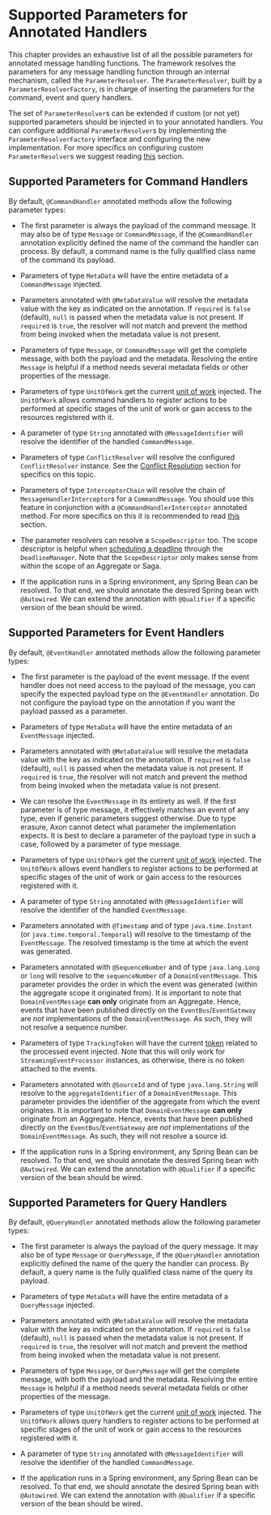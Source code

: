 # Supported Parameters for Annotated Handlers

This chapter provides an exhaustive list of all the possible parameters for annotated message handling functions. 
The framework resolves the parameters for any message handling function through an internal mechanism, called the `ParameterResolver`.
The `ParameterResolver`, built by a `ParameterResolverFactory`, is in charge of inserting the parameters for the command, event and query handlers.

The set of `ParameterResolver`s can be extended if custom \(or not yet\) supported parameters should be injected in to your annotated handlers.
You can configure additional `ParameterResolver`s by implementing the `ParameterResolverFactory` interface and configuring the new implementation.
For more specifics on configuring custom `ParameterResolver`s we suggest reading [this](../../appendices/message-handler-tuning/parameter-resolvers.md) section.

## Supported Parameters for Command Handlers

By default, `@CommandHandler` annotated methods allow the following parameter types:

* The first parameter is always the payload of the command message.
  It may also be of type `Message` or `CommandMessage`, if the `@CommandHandler` annotation explicitly defined the name of the command the handler can process.
  By default, a command name is the fully qualified class name of the command its payload.

* Parameters of type `MetaData` will have the entire metadata of a `CommandMessage` injected.

* Parameters annotated with `@MetaDataValue` will resolve the metadata value with the key as indicated on the annotation.
  If `required` is `false` \(default\), `null` is passed when the metadata value is not present.
  If `required` is `true`, the resolver will not match and prevent the method from being invoked when the metadata value is not present.

* Parameters of type `Message`, or `CommandMessage` will get the complete message, with both the payload and the metadata.
  Resolving the entire `Message` is helpful if a method needs several metadata fields or other properties of the message.

* Parameters of type `UnitOfWork` get the current [unit of work](unit-of-work.md) injected.
  The `UnitOfWork` allows command handlers to register actions to be performed at specific stages of the unit of work or gain access to the resources registered with it.

* A parameter of type `String` annotated with `@MessageIdentifier` will resolve the identifier of the handled `CommandMessage`.

* Parameters of type `ConflictResolver` will resolve the configured `ConflictResolver` instance.
  See the [Conflict Resolution](../axon-framework-commands/modeling/conflict-resolution.md) section for specifics on this topic.

* Parameters of type `InterceptorChain` will resolve the chain of `MessageHandlerInterceptor`s for a `CommandMessage`.
  You should use this feature in conjunction with a `@CommandHandlerInterceptor` annotated method.
  For more specifics on this it is recommended to read [this](message-intercepting.md#commandhandlerinterceptor-annotation) section.

* The parameter resolvers can resolve a `ScopeDescriptor` too.
  The scope descriptor is helpful when [scheduling a deadline](../deadlines/README.md) through the `DeadlineManager`.
  Note that the `ScopeDescriptor` only makes sense from within the scope of an Aggregate or Saga.

* If the application runs in a Spring environment, any Spring Bean can be resolved.
  To that end, we should annotate the desired Spring bean with `@Autowired`.
  We can extend the annotation with `@Qualifier` if a specific version of the bean should be wired.

## Supported Parameters for Event Handlers

By default, `@EventHandler` annotated methods allow the following parameter types:

* The first parameter is the payload of the event message.
  If the event handler does not need access to the payload of the message, you can specify the expected payload type on the `@EventHandler` annotation.
  Do not configure the payload type on the annotation if you want the payload passed as a parameter.

* Parameters of type `MetaData` will have the entire metadata of an `EventMessage` injected.

* Parameters annotated with `@MetaDataValue` will resolve the metadata value with the key as indicated on the annotation.
  If `required` is `false` \(default\), `null` is passed when the metadata value is not present.
  If `required` is `true`, the resolver will not match and prevent the method from being invoked when the metadata value is not present.

* We can resolve the `EventMessage` in its entirety as well.
  If the first parameter is of type message, it effectively matches an event of any type, even if generic parameters suggest otherwise.
  Due to type erasure, Axon cannot detect what parameter the implementation expects.
  It is best to declare a parameter of the payload type in such a case, followed by a parameter of type message.

* Parameters of type `UnitOfWork` get the current [unit of work](unit-of-work.md) injected.
  The `UnitOfWork` allows event handlers to register actions to be performed at specific stages of the unit of work or gain access to the resources registered with it.

* A parameter of type `String` annotated with `@MessageIdentifier` will resolve the identifier of the handled `EventMessage`.

* Parameters annotated with `@Timestamp` and of type `java.time.Instant` \(or `java.time.temporal.Temporal`\) will resolve to the timestamp of the `EventMessage`.
  The resolved timestamp is the time at which the event was generated.

* Parameters annotated with `@SequenceNumber` and of type `java.lang.Long` or `long` will resolve to the `sequenceNumber` of a `DomainEventMessage`.
  This parameter provides the order in which the event was generated (within the aggregate scope it originated from).
  It is important to note that `DomainEventMessage` **can only** originate from an Aggregate.
  Hence, events that have been published directly on the `EventBus`/`EventGateway` are _not_ implementations of the `DomainEventMessage`. As such, they will not resolve a sequence number.

* Parameters of type `TrackingToken` will have the current [token](../events/event-processors/streaming.md#tracking-tokens) related to the processed event injected.
  Note that this will only work for `StreamingEventProcessor` instances, as otherwise, there is no token attached to the events.

* Parameters annotated with `@SourceId` and of type `java.lang.String` will resolve to the `aggregateIdentifier` of a `DomainEventMessage`.
  This parameter provides the identifier of the aggregate from which the event originates.
  It is important to note that `DomainEventMessage` **can only** originate from an Aggregate.
  Hence, events that have been published directly on the `EventBus`/`EventGateway` are _not_ implementations of the `DomainEventMessage`. As such, they will not resolve a source id.

* If the application runs in a Spring environment, any Spring Bean can be resolved.
  To that end, we should annotate the desired Spring bean with `@Autowired`.
  We can extend the annotation with `@Qualifier` if a specific version of the bean should be wired.

## Supported Parameters for Query Handlers

By default, `@QueryHandler` annotated methods allow the following parameter types:

* The first parameter is always the payload of the query message.
  It may also be of type `Message` or `QueryMessage`, if the `@QueryHandler` annotation explicitly defined the name of the query the handler can process.
  By default, a query name is the fully qualified class name of the query its payload.

* Parameters of type `MetaData` will have the entire metadata of a `QueryMessage` injected.

* Parameters annotated with `@MetaDataValue` will resolve the metadata value with the key as indicated on the annotation.
  If `required` is `false` \(default\), `null` is passed when the metadata value is not present.
  If `required` is `true`, the resolver will not match and prevent the method from being invoked when the metadata value is not present.

* Parameters of type `Message`, or `QueryMessage` will get the complete message, with both the payload and the metadata.
  Resolving the entire `Message` is helpful if a method needs several metadata fields or other properties of the message.

* Parameters of type `UnitOfWork` get the current [unit of work](unit-of-work.md) injected.
  The `UnitOfWork` allows query handlers to register actions to be performed at specific stages of the unit of work or gain access to the resources registered with it.

* A parameter of type `String` annotated with `@MessageIdentifier` will resolve the identifier of the handled `CommandMessage`.

* If the application runs in a Spring environment, any Spring Bean can be resolved.
  To that end, we should annotate the desired Spring bean with `@Autowired`.
  We can extend the annotation with `@Qualifier` if a specific version of the bean should be wired.

